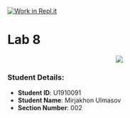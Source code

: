 [![Work in Repl.it](https://classroom.github.com/assets/work-in-replit-14baed9a392b3a25080506f3b7b6d57f295ec2978f6f33ec97e36a161684cbe9.svg)](https://classroom.github.com/online_ide?assignment_repo_id=4654511&assignment_repo_type=AssignmentRepo)

# Lab 8
<p align="center"><img src="https://laravel.com/assets/img/components/logo-laravel.svg"></p>

### Student Details:

- **Student ID**: U1910091
- **Student Name**: Mirjakhon Ulmasov
- **Section Number**: 002
